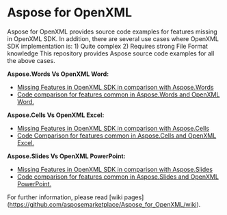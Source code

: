 Aspose for OpenXML
==================

Aspose for OpenXML provides source code examples for features missing in OpenXML SDK. In addition, there are several use cases where OpenXML SDK implementation is: 1) Quite complex 2) Requires strong File Format knowledge This repository provides Aspose source code examples for all the above cases.

**Aspose.Words Vs OpenXML Word:**

* [Missing Features in OpenXML SDK in comparison with Aspose.Words](https://github.com/asposemarketplace/Aspose_for_OpenXML/wiki/Missing-Features-in-OpenXML-SDK-in-comparison-with-Aspose.Words)
* [Code comparison for features common in Aspose.Words and OpenXML Word.](https://github.com/asposemarketplace/Aspose_for_OpenXML/wiki/Aspose.Words-Vs-OpenXml-Words)

**Aspose.Cells Vs OpenXML Excel:**

* [Missing Features in OpenXML SDK in comparison with Aspose.Cells](https://github.com/asposemarketplace/Aspose_for_OpenXML/wiki/Missing-Features-in-OpenXML-SDK-in-comparison-with-Aspose.Cells)
* [Code Comparison for features common in Aspose.Cells and OpenXML Excel.](https://github.com/asposemarketplace/Aspose_for_OpenXML/wiki/Aspose.Cells-vs-OpenXml-Excel)

**Aspose.Slides Vs OpenXML PowerPoint:**

* [Missing Features in OpenXML SDK in comparison with Aspose.Slides](https://github.com/asposemarketplace/Aspose_for_OpenXML/wiki/Missing-Features-in-OpenXML-SDK-in-comparison-with-Aspose.Slides)
* [Code comparison for features common in Aspose.Slides and OpenXML PowerPoint.](https://github.com/asposemarketplace/Aspose_for_OpenXML/wiki/Aspose.Slides-Vs-OpenXml-Presentation)

For further information, please read [wiki pages] (https://github.com/asposemarketplace/Aspose_for_OpenXML/wiki).
